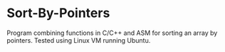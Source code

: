# Sort-By-Pointers
Program combining functions in C/C++ and ASM for sorting an array by pointers.
Tested using Linux VM running Ubuntu.
